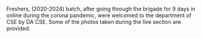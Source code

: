 Freshers, (2020-2024) batch, after going through the brigade for 9 days in online during the corona pandemic, were welcomed to the department of CSE by DA CSE. 
Some of the photos taken during the live section are provided. 
